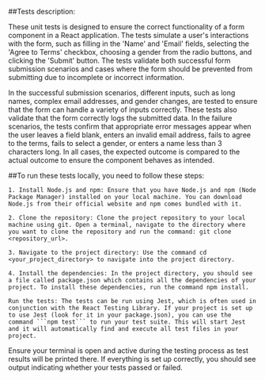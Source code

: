 ##Tests description:

These unit tests is designed to ensure the correct functionality of a form component in a React application. The tests simulate a user's interactions with the form, such as filling in the 'Name' and 'Email' fields, selecting the 'Agree to Terms' checkbox, choosing a gender from the radio buttons, and clicking the 'Submit' button. The tests validate both successful form submission scenarios and cases where the form should be prevented from submitting due to incomplete or incorrect information.

In the successful submission scenarios, different inputs, such as long names, complex email addresses, and gender changes, are tested to ensure that the form can handle a variety of inputs correctly. These tests also validate that the form correctly logs the submitted data. In the failure scenarios, the tests confirm that appropriate error messages appear when the user leaves a field blank, enters an invalid email address, fails to agree to the terms, fails to select a gender, or enters a name less than 3 characters long. In all cases, the expected outcome is compared to the actual outcome to ensure the component behaves as intended.


##To run these tests locally, you need to follow these steps:

    1. Install Node.js and npm: Ensure that you have Node.js and npm (Node Package Manager) installed on your local machine. You can download Node.js from their official website and npm comes bundled with it.

    2. Clone the repository: Clone the project repository to your local machine using git. Open a terminal, navigate to the directory where you want to clone the repository and run the command: git clone <repository_url>.

    3. Navigate to the project directory: Use the command cd <your_project_directory> to navigate into the project directory.

    4. Install the dependencies: In the project directory, you should see a file called package.json which contains all the dependencies of your project. To install these dependencies, run the command npm install.

    Run the tests: The tests can be run using Jest, which is often used in conjunction with the React Testing Library. If your project is set up to use Jest (look for it in your package.json), you can use the command ```npm test``` to run your test suite. This will start Jest and it will automatically find and execute all test files in your project.

Ensure your terminal is open and active during the testing process as test results will be printed there. If everything is set up correctly, you should see output indicating whether your tests passed or failed.